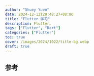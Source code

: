 ```yaml
---
author: "Shuey Yuen"
date: 2024-12-12T20:48:27+08:00
title: "Flutter 学习"
description: Flutter。
tags: ["Flutter", "Dart"]
categories: ["Flutter"]
toc: true
cover: /images/2024/1022/title-bg.webp
draft: true
---
```


## 参考
